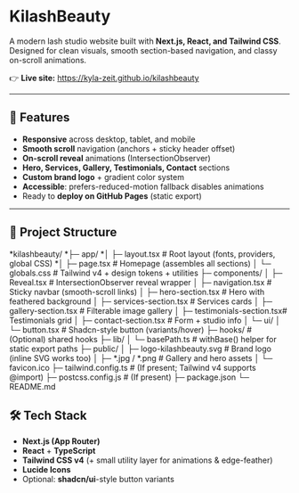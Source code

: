 # KilashBeauty

A modern lash studio website built with **Next.js, React, and Tailwind CSS**.  
Designed for clean visuals, smooth section-based navigation, and classy on-scroll animations.

👉 **Live site:** https://kyla-zeit.github.io/kilashbeauty

---

## 🚀 Features

- **Responsive** across desktop, tablet, and mobile
- **Smooth scroll** navigation (anchors + sticky header offset)
- **On-scroll reveal** animations (IntersectionObserver)
- **Hero, Services, Gallery, Testimonials, Contact** sections
- **Custom brand logo** + gradient color system
- **Accessible**: prefers-reduced-motion fallback disables animations
- Ready to **deploy on GitHub Pages** (static export)

---

## 📂 Project Structure

*kilashbeauty/
*├─ app/
*│ ├─ layout.tsx  # Root layout (fonts, providers, global CSS)
*│ ├─ page.tsx  # Homepage (assembles all sections)
│ └─ globals.css  # Tailwind v4 + design tokens + utilities
├─ components/
│ ├─ Reveal.tsx  # IntersectionObserver reveal wrapper
│ ├─ navigation.tsx  # Sticky navbar (smooth-scroll links)
│ ├─ hero-section.tsx # Hero with feathered background
│ ├─ services-section.tsx # Services cards
│ ├─ gallery-section.tsx # Filterable image gallery
│ ├─ testimonials-section.tsx# Testimonials grid
│ ├─ contact-section.tsx # Form + studio info
│ └─ ui/
│ └─ button.tsx # Shadcn-style button (variants/hover)
├─ hooks/ # (Optional) shared hooks
├─ lib/
│ └─ basePath.ts # withBase() helper for static export paths
├─ public/
│ ├─ logo-kilashbeauty.svg # Brand logo (inline SVG works too)
│ ├─ *.jpg / *.png # Gallery and hero assets
│ └─ favicon.ico
├─ tailwind.config.ts # (If present; Tailwind v4 supports @import)
├─ postcss.config.js # (If present)
├─ package.json
└─ README.md


## 🛠️ Tech Stack

- **Next.js (App Router)**
- **React** + **TypeScript**
- **Tailwind CSS v4** (+ small utility layer for animations & edge-feather)
- **Lucide Icons**
- Optional: **shadcn/ui**-style button variants
